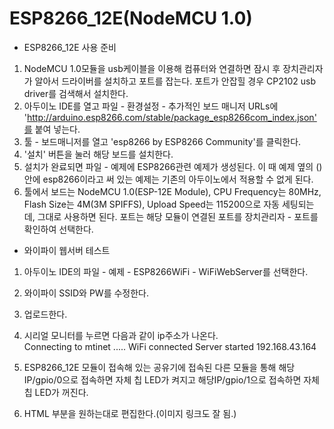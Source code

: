 # ESP8266_12E(NodeMCU 1.0)

* ESP8266_12E 사용 준비  
1. NodeMCU 1.0모듈을 usb케이블을 이용해 컴퓨터와 연결하면 잠시 후 장치관리자가 알아서 드라이버를 설치하고 포트를 잡는다. 포트가 안잡힐 경우 CP2102 usb driver를 검색해서 설치한다.  
2. 아두이노 IDE를 열고 파일 - 환경설정 - 추가적인 보드 매니저 URLs에 'http://arduino.esp8266.com/stable/package_esp8266com_index.json'를 붙여 넣는다.  
3. 툴 - 보드매니저를 열고 'esp8266 by ESP8266 Community'를 클릭한다.   
4. '설치' 버튼을 눌러 해당 보드를 설치한다.   
5. 설치가 완료되면 파일 - 예제에 ESP8266관련 예제가 생성된다. 이 때 예제 옆의 ()안에 esp8266이라고 써 있는 예제는 기존의 아두이노에서 적용할 수 없게 된다.   
6. 툴에서 보드는 NodeMCU 1.0(ESP-12E Module), CPU Frequency는 80MHz, Flash Size는 4M(3M SPIFFS), Upload Speed는 115200으로 자동 세팅되는데, 그대로 사용하면 된다. 포트는 해당 모듈이 연결된 포트를 장치관리자 - 포트를 확인하여 선택한다.  


* 와이파이 웹서버 테스트  
1. 아두이노 IDE의 파일 - 예제 - ESP8266WiFi - WiFiWebServer를 선택한다.  
2. 와이파이 SSID와 PW를 수정한다.   
3. 업로드한다.   
4. 시리얼 모니터를 누르면 다음과 같이 ip주소가 나온다.   
Connecting to mtinet
.....
WiFi connected
Server started
192.168.43.164

5. ESP8266_12E 모듈이 접속해 있는 공유기에 접속된 다른 모듈을 통해 해당IP/gpio/0으로 접속하면 자체 칩 LED가 켜지고 해당IP/gpio/1으로 접속하면 자체 칩 LED가 꺼진다.   
6. HTML 부분을 원하는대로 편집한다.(이미지 링크도 잘 됨.)
